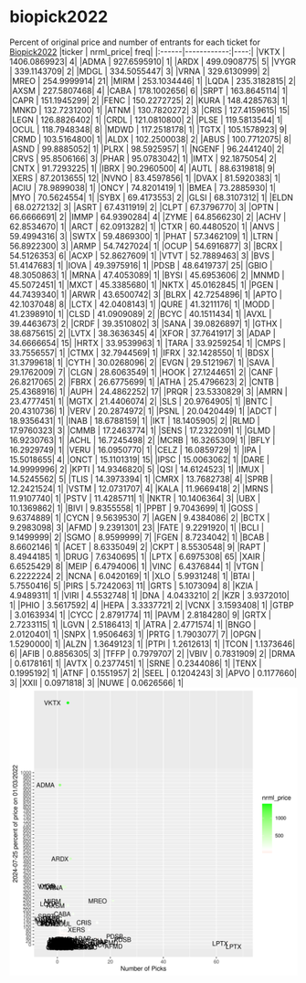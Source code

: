 # biopick2022
Percent of original price and number of entrants for each ticket for [Biopick2022](https://twitter.com/hashtag/Biopick2022)
|ticker |   nrml_price| freq|
|:------|------------:|----:|
|VKTX   | 1406.0869923|    4|
|ADMA   |  927.6595910|    1|
|ARDX   |  499.0908775|    5|
|VYGR   |  339.1143709|    2|
|MDGL   |  334.5055447|    3|
|VRNA   |  329.6130999|    2|
|MREO   |  254.9999914|   21|
|MIRM   |  253.1034446|    1|
|LQDA   |  235.3182815|    2|
|AXSM   |  227.5807468|    4|
|CABA   |  178.1002656|    6|
|SRPT   |  163.8645114|    1|
|CAPR   |  151.1945299|    2|
|FENC   |  150.2272725|    2|
|KURA   |  148.4285763|    1|
|MNKD   |  132.7231200|    1|
|ATNM   |  130.7820272|    3|
|CRIS   |  127.4159615|   15|
|LEGN   |  126.8826402|    1|
|CRDL   |  121.0810800|    2|
|PLSE   |  119.5813544|    1|
|OCUL   |  118.7948348|    8|
|MDWD   |  117.2518178|    1|
|TGTX   |  105.1578923|    9|
|CRMD   |  103.5164800|    1|
|ALDX   |  102.2500038|    2|
|ABUS   |  100.7712075|    8|
|ASND   |   99.8885052|    1|
|PLRX   |   98.5925957|    1|
|NGENF  |   96.2441240|    2|
|CRVS   |   95.8506166|    3|
|PHAR   |   95.0783042|    1|
|IMTX   |   92.1875054|    2|
|CNTX   |   91.7293225|    1|
|IBRX   |   90.2960500|    4|
|AUTL   |   88.6319818|    9|
|XERS   |   87.2013655|   12|
|NVNO   |   83.4597856|    1|
|DVAX   |   81.5920383|    1|
|ACIU   |   78.9899038|    1|
|ONCY   |   74.8201419|    1|
|BMEA   |   73.2885930|    1|
|MYO    |   70.5624554|    1|
|SYBX   |   69.4173553|    2|
|GLSI   |   68.3107312|    1|
|ELDN   |   68.0272132|    3|
|ASRT   |   67.4311919|    2|
|CLPT   |   67.3796770|    3|
|OPTN   |   66.6666691|    2|
|IMMP   |   64.9390284|    4|
|ZYME   |   64.8566230|    2|
|ACHV   |   62.8534670|    1|
|ARCT   |   62.0913282|    1|
|CTXR   |   60.4480520|    1|
|ANVS   |   59.4994316|    3|
|SWTX   |   59.4869300|    1|
|PHAT   |   57.3462109|    1|
|LTRN   |   56.8922300|    3|
|ARMP   |   54.7427024|    1|
|OCUP   |   54.6916877|    3|
|BCRX   |   54.5126353|    6|
|ACXP   |   52.8627609|    1|
|VTVT   |   52.7889463|    3|
|BVS    |   51.4147683|    1|
|IOVA   |   49.3975916|    1|
|PDSB   |   48.6419737|   25|
|GBIO   |   48.3050863|    1|
|MRNA   |   47.4053089|    1|
|BYSI   |   45.6953606|    2|
|MNMD   |   45.5072451|    1|
|MXCT   |   45.3385680|    1|
|NKTX   |   45.0162845|    1|
|PGEN   |   44.7439340|    1|
|ARWR   |   43.6500742|    3|
|BLRX   |   42.7254896|    1|
|APTO   |   42.1037048|    8|
|LCTX   |   42.0408143|    1|
|QURE   |   41.3211176|    1|
|MODD   |   41.2398910|    1|
|CLSD   |   41.0909089|    2|
|BCYC   |   40.1511434|    1|
|AVXL   |   39.4463673|    2|
|CRDF   |   39.3510802|    3|
|SANA   |   39.0826897|    1|
|GTHX   |   38.6875615|    2|
|LVTX   |   38.3636345|    4|
|XFOR   |   37.7641917|    3|
|ADAP   |   34.6666654|   15|
|HRTX   |   33.9539963|    1|
|TARA   |   33.9259254|    1|
|CMPS   |   33.7556557|    1|
|CTMX   |   32.7944569|    1|
|IFRX   |   32.1428550|    1|
|BDSX   |   31.3799618|    1|
|CYTH   |   30.0268096|    2|
|EVGN   |   29.5121967|    1|
|SAVA   |   29.1762009|    7|
|CLGN   |   28.6063549|    1|
|HOOK   |   27.1244651|    2|
|CANF   |   26.8217065|    2|
|FBRX   |   26.6775699|    1|
|ATHA   |   25.4796623|    2|
|CNTB   |   25.4368916|    1|
|AUPH   |   24.4862252|   17|
|PRQR   |   23.5330829|    3|
|AMRN   |   23.4777451|    1|
|MGTX   |   21.4406074|    2|
|SLS    |   20.9764905|    1|
|BNTC   |   20.4310736|    1|
|VERV   |   20.2874972|    1|
|PSNL   |   20.0420449|    1|
|ADCT   |   18.9356431|    1|
|INAB   |   18.6788159|    1|
|IKT    |   18.1405905|    2|
|RLMD   |   17.9760323|    3|
|CMMB   |   17.2463774|    1|
|SENS   |   17.2322091|    1|
|GLMD   |   16.9230763|    1|
|ACHL   |   16.7245498|    2|
|MCRB   |   16.3265309|    1|
|BFLY   |   16.2929749|    1|
|VERU   |   16.0950770|    1|
|CELZ   |   16.0859729|    1|
|IPA    |   15.5018655|    4|
|ONCT   |   15.1101319|   15|
|IPSC   |   15.0063062|    1|
|DARE   |   14.9999996|    2|
|KPTI   |   14.9346820|    5|
|QSI    |   14.6124523|    1|
|IMUX   |   14.5245562|    5|
|TLIS   |   14.3973394|    1|
|CMRX   |   13.7682738|    4|
|SPRB   |   12.2421524|    1|
|VSTM   |   12.0731707|    4|
|KALA   |   11.9669418|    2|
|MRNS   |   11.9107740|    1|
|PSTV   |   11.4285711|    1|
|NKTR   |   10.1406364|    3|
|UBX    |   10.1369862|    1|
|BIVI   |    9.8355558|    1|
|PPBT   |    9.7043699|    1|
|GOSS   |    9.6374889|    1|
|CYCN   |    9.5639530|    7|
|AGEN   |    9.4384086|    2|
|BCTX   |    9.2983098|    3|
|AFMD   |    9.2391301|   23|
|FATE   |    9.2291920|    1|
|BCLI   |    9.1499999|    2|
|SGMO   |    8.9599999|    7|
|FGEN   |    8.7234042|    1|
|BCAB   |    8.6602146|    1|
|ACET   |    8.6335049|    2|
|CKPT   |    8.5530548|    9|
|RAPT   |    8.4944185|    1|
|DRUG   |    7.6340695|    1|
|LPTX   |    6.6975308|   65|
|XAIR   |    6.6525429|    8|
|MEIP   |    6.4794006|    1|
|VINC   |    6.4376844|    1|
|VTGN   |    6.2222224|    2|
|NCNA   |    6.0420169|    1|
|XLO    |    5.9931248|    1|
|BTAI   |    5.7550416|    5|
|PIRS   |    5.7242063|   11|
|GRTS   |    5.1073094|    8|
|KZIA   |    4.9489311|    1|
|VIRI   |    4.5532748|    1|
|DNA    |    4.0433210|    2|
|KZR    |    3.9372010|    1|
|PHIO   |    3.5617592|    4|
|HEPA   |    3.3337721|    2|
|VCNX   |    3.1593408|    1|
|GTBP   |    3.0163934|    1|
|CYCC   |    2.8791774|   11|
|PAVM   |    2.8184280|    9|
|GRTX   |    2.7233115|    1|
|LGVN   |    2.5186413|    1|
|ATRA   |    2.4771574|    1|
|BNGO   |    2.0120401|    1|
|SNPX   |    1.9506463|    1|
|PRTG   |    1.7903077|    7|
|OPGN   |    1.5290000|    1|
|ALZN   |    1.3649123|    1|
|PTPI   |    1.2612613|    1|
|TCON   |    1.1373646|    6|
|AFIB   |    0.8856305|    3|
|TFFP   |    0.7979707|    2|
|VBIV   |    0.7831909|    2|
|DRMA   |    0.6178161|    1|
|AVTX   |    0.2377451|    1|
|SRNE   |    0.2344086|    1|
|TENX   |    0.1995192|    1|
|ATNF   |    0.1551957|    2|
|SEEL   |    0.1204243|    3|
|APVO   |    0.1177660|    3|
|XXII   |    0.0971818|    3|
|NUWE   |    0.0626566|    1|
![retvspicks](biopicks.png?raw=true)
